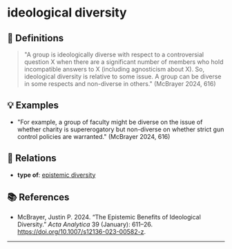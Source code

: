 # ideological diversity

## 📖 Definitions

> "A group is ideologically diverse with respect to a controversial question X when there are a significant number of members who hold incompatible answers to X (including agnosticism about X). So, ideological diversity is relative to some issue. A group can be diverse in some respects and non-diverse in others." (McBrayer 2024, 616)

## 💡 Examples

- "For example, a group of faculty might be diverse on the issue of whether charity is supererogatory but non-diverse on whether strict gun control policies are warranted." (McBrayer 2024, 616)

## 🔗 Relations

- **type of**: [epistemic diversity](./epistemic-diversity.md)

## 📚 References

- McBrayer, Justin P. 2024. “The Epistemic Benefits of Ideological Diversity.” _Acta Analytica_ 39 (January): 611–26. https://doi.org/10.1007/s12136-023-00582-z.

---

<script src="https://giscus.app/client.js"
                data-repo="natesheehan/conceptcartography"
                data-repo-id="R_kgDOPB5QiQ"
                data-category="General"
                data-category-id="DIC_kwDOPB5Qic4CsAxd"
                data-mapping="pathname"
                data-strict="0"
                data-reactions-enabled="1"
                data-emit-metadata="0"
                data-input-position="bottom"
                data-theme="catppuccin_mocha"
                data-lang="en"
                crossorigin="anonymous"
                async>
        </script>
        
